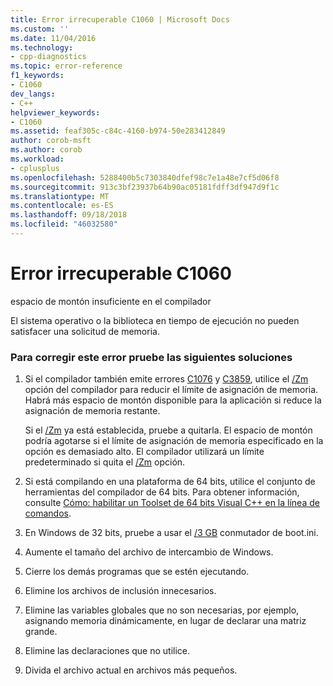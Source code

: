 ```yaml
---
title: Error irrecuperable C1060 | Microsoft Docs
ms.custom: ''
ms.date: 11/04/2016
ms.technology:
- cpp-diagnostics
ms.topic: error-reference
f1_keywords:
- C1060
dev_langs:
- C++
helpviewer_keywords:
- C1060
ms.assetid: feaf305c-c84c-4160-b974-50e283412849
author: corob-msft
ms.author: corob
ms.workload:
- cplusplus
ms.openlocfilehash: 5288400b5c7303840dfef98c7e1a48e7cf5d06f8
ms.sourcegitcommit: 913c3bf23937b64b90ac05181fdff3df947d9f1c
ms.translationtype: MT
ms.contentlocale: es-ES
ms.lasthandoff: 09/18/2018
ms.locfileid: "46032580"
---
```

# <a name="fatal-error-c1060"></a>Error irrecuperable C1060

espacio de montón insuficiente en el compilador

El sistema operativo o la biblioteca en tiempo de ejecución no pueden satisfacer una solicitud de memoria.

### <a name="to-fix-this-error-try-the-following-possible-solutions"></a>Para corregir este error pruebe las siguientes soluciones

1. Si el compilador también emite errores [C1076](../../error-messages/compiler-errors-1/fatal-error-c1076.md) y [C3859](../../error-messages/compiler-errors-2/compiler-error-c3859.md), utilice el [/Zm](../../build/reference/zm-specify-precompiled-header-memory-allocation-limit.md) opción del compilador para reducir el límite de asignación de memoria. Habrá más espacio de montón disponible para la aplicación si reduce la asignación de memoria restante.

     Si el [/Zm](../../build/reference/zm-specify-precompiled-header-memory-allocation-limit.md) ya está establecida, pruebe a quitarla. El espacio de montón podría agotarse si el límite de asignación de memoria especificado en la opción es demasiado alto. El compilador utilizará un límite predeterminado si quita el [/Zm](../../build/reference/zm-specify-precompiled-header-memory-allocation-limit.md) opción.

1. Si está compilando en una plataforma de 64 bits, utilice el conjunto de herramientas del compilador de 64 bits. Para obtener información, consulte [Cómo: habilitar un Toolset de 64 bits Visual C++ en la línea de comandos](../../build/how-to-enable-a-64-bit-visual-cpp-toolset-on-the-command-line.md).

1. En Windows de 32 bits, pruebe a usar el [/3 GB](https://support.microsoft.com/en-us/help/833721/available-switch-options-for-the-windows-xp-and-the-windows-server-200) conmutador de boot.ini.

1. Aumente el tamaño del archivo de intercambio de Windows.

1. Cierre los demás programas que se estén ejecutando.

1. Elimine los archivos de inclusión innecesarios.

1. Elimine las variables globales que no son necesarias, por ejemplo, asignando memoria dinámicamente, en lugar de declarar una matriz grande.

1. Elimine las declaraciones que no utilice.

9. Divida el archivo actual en archivos más pequeños.